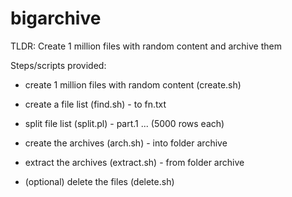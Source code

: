 # bigarchive
TLDR: Create 1 million files with random content and archive them

Steps/scripts provided:

- create 1 million files with random content (create.sh)
- create a file list (find.sh) - to fn.txt
- split file list (split.pl) - part.1 ... (5000 rows each)
- create the archives (arch.sh) - into folder archive
- extract the archives (extract.sh) - from folder archive

- (optional) delete the files (delete.sh)

